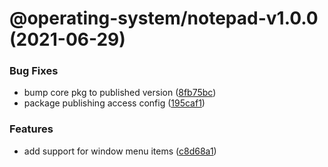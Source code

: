 # @operating-system/notepad-v1.0.0 (2021-06-29)


### Bug Fixes

* bump core pkg to published version ([8fb75bc](https://github.com/sterlingwes/operating-system/commit/8fb75bc07597cf48754c54ba0a060850a4a2eeb4))
* package publishing access config ([195caf1](https://github.com/sterlingwes/operating-system/commit/195caf1a16b4d83b5beb3597ed201eb0a5b54236))


### Features

* add support for window menu items ([c8d68a1](https://github.com/sterlingwes/operating-system/commit/c8d68a1e0fb4728c7235df21bc63d48a877fbea2))
